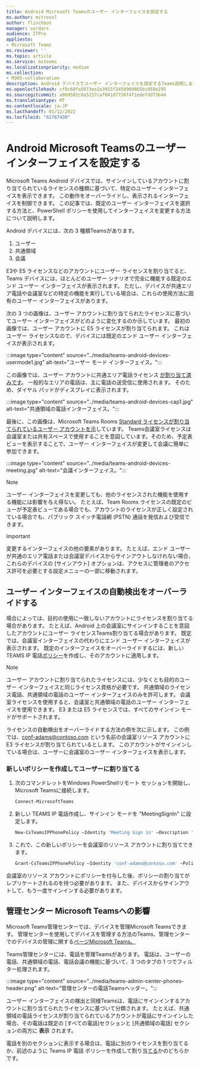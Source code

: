 ```yaml
---
title: Android Microsoft Teamsのユーザー インターフェイスを設定する
ms.author: mitressl
author: flinchbot
manager: serdars
audience: ITPro
appliesto:
- Microsoft Teams
ms.reviewer: ''
ms.topic: article
ms.service: msteams
ms.localizationpriority: medium
ms.collection:
- M365-collaboration
description: Android デバイスでユーザー インターフェイスを設定するTeams説明します。
ms.openlocfilehash: cf0c60fa5073ee2a3915f2450900865bc058e295
ms.sourcegitcommit: a969502c0a5237caf041d7726f4f1edefdd75b44
ms.translationtype: MT
ms.contentlocale: ja-JP
ms.lasthandoff: 01/12/2022
ms.locfileid: "61767430"
---
```

# <a name="set-microsoft-teams-android-devices-user-interface"></a>Android Microsoft Teamsのユーザー インターフェイスを設定する

Microsoft Teams Android デバイスでは、サインインしているアカウントに割り当てられているライセンスの種類に基づいて、特定のユーザー インターフェイスを表示できます。 この動作をオーバーライドし、表示されるインターフェイスを制御できます。 この記事では、既定のユーザー インターフェイスを選択する方法と、PowerShell ポリシーを使用してインターフェイスを変更する方法について説明します。

Android デバイスには、次の 3 種類Teamsがあります。

1. ユーザー
2. 共通領域
3. 会議

E3[](/microsoftteams/user-access)や E5 ライセンスなどのアカウントにユーザー ライセンスを割り当てると、Teams デバイスには、ほとんどのユーザー シナリオで完全に機能する既定のエンド ユーザー インターフェイスが表示されます。 ただし、デバイスが共通エリア電話や会議室などの特定の機能を実行している場合は、これらの使用方法に固有のユーザー インターフェイスがあります。

次の 3 つの画像は、ユーザー アカウントに割り当てられたライセンスに基づいてユーザー インターフェイスがどのように変化するのか示しています。 最初の画像では、ユーザー アカウントに E5 ライセンスが割り当てられます。 これはユーザー ライセンスなので、デバイスには既定のエンド ユーザー インターフェイスが表示されます。

:::image type="content" source="../media/teams-android-devices-usermode1.jpg" alt-text="ユーザー モード インターフェイス。":::

この画像では、ユーザー アカウントに共通エリア電話ライセンス [が割り当て済みです](/microsoftteams/set-up-common-area-phones)。 一般的なエリアの電話は、主に電話の送受信に使用されます。 そのため、ダイヤル パッドがディスプレイに表示されます。

:::image type="content" source="../media/teams-android-devices-cap1.jpg" alt-text="共通領域の電話インターフェイス。":::

最後に、この画像は、Microsoft Teams Rooms [Standard ライセンスが割り当てられているユーザー アカウントを示](/MicrosoftTeams/rooms/rooms-licensing)しています。 Teams会議室ライセンスは会議室または共有スペースで使用することを意図しています。そのため、予定表ビューを表示することで、ユーザー インターフェイスが変更して会議に簡単に参加できます。

:::image type="content" source="../media/teams-android-devices-meeting.jpg" alt-text="会議インターフェイス。":::

> [!NOTE]
> ユーザー インターフェイスを変更しても、他のライセンスされた機能を使用する機能には影響を与え得ない。 たとえば、Team Rooms ライセンスの既定のビューが予定表ビューである場合でも、アカウントのライセンスが正しく設定されている場合でも、パブリック スイッチ電話網 (PSTN) 通話を発信および受信できます。

> [!IMPORTANT]
> 変更するインターフェイスの他の要素があります。 たとえば、エンド ユーザーが共通のエリア電話または会議室デバイスからサインアウトしなけれない場合、これらのデバイスの [サインアウト] オプションは、アクセスに管理者のアクセス許可を必要とする設定メニューの一部に移動されます。

## <a name="override-automatic-user-interface-detection"></a>ユーザー インターフェイスの自動検出をオーバーライドする

場合によっては、目的の使用に一致しないアカウントにライセンスを割り当てる場合があります。 たとえば、Android 上の会議室にサインインすることを意図したアカウントにユーザー ライセンスTeams割り当てる場合があります。 既定では、会議室インターフェイスの代わりにエンド ユーザー インターフェイスが表示されます。 既定のインターフェイスをオーバーライドするには、新しい TEAMS IP 電話[ポリシー](/powershell/module/skype/new-csteamsipphonepolicy?view=skype-ps)を作成し、そのアカウントに適用します。

> [!NOTE]
> ユーザー アカウントに割り当てられたライセンスには、少なくとも目的のユーザー インターフェイスと同じライセンス資格が必要です。 共通領域のライセンス電話、共通領域の電話のユーザー インターフェイスのみを許可します。 会議室ライセンスを使用すると、会議室と共通領域の電話のユーザー インターフェイスを使用できます。 E3 または E5 ライセンスでは、すべてのサインイン モードがサポートされます。

ライセンスの自動検出をオーバーライドする方法の例を次に示します。 この例では、conf-adams@contoso.com という名前の会議室リソース アカウントに E3 ライセンスが割り当てられているとします。 このアカウントがサインインしている場合は、ユーザーに会議室のユーザー インターフェイスを表示します。

### <a name="create-a-new-policy-and-assign-to-user"></a>新しいポリシーを作成してユーザーに割り当てる

1. 次のコマンドレットをWindows PowerShellリモート セッションを開始し、Microsoft Teamsに接続します。

    ``` Powershell
    Connect-MicrosoftTeams
    ```

2. 新しい TEAMS IP 電話作成し、サインイン モードを "MeetingSignIn" に設定します。

   ``` Powershell
   New-CsTeamsIPPhonePolicy –Identity 'Meeting Sign in' –Description 'Meeting Sign In Phone Policy' -SignInMode 'MeetingSignIn'

   ```

3. これで、この新しいポリシーを会議室のリソース アカウントに割り当てできます。

   ``` Powershell
   Grant-CsTeamsIPPhonePolicy –Identity 'conf-adams@contoso.com' –PolicyName 'Meeting Sign In'
   ```

会議室のリソース アカウントにポリシーを付与した後、ポリシーの割り当てがレプリケートされるのを待つ必要があります。 また、デバイスからサインアウトして、もう一度サインインする必要があります。

## <a name="impact-on-microsoft-teams-admin-center"></a>管理センター Microsoft Teamsへの影響

Microsoft Teams管理センターでは、デバイスを管理Microsoft Teamsできます。 管理センターを使用してデバイスを管理する方法のTeams、管理センターでのデバイスの管理に関する[ページMicrosoft Teams。](device-management.md)


Teams管理センターには、電話を管理Teamsがあります。 電話は、ユーザーの電話、共通領域の電話、電話会議の機能に基づいて、3 つのタブの 1 つでフィルター処理されます。 

 :::image type="content" source="../media/teams-admin-center-phones-header.png" alt-text="管理センターの電話Teamsヘッダー。":::

ユーザー インターフェイスの検出と同様Teamsは、電話にサインインするアカウントに割り当てられたライセンスに基づいて分類されます。 たとえば、共通領域の電話ライセンスが割り当てられているアカウントが電話にサインインした場合、その電話は既定の [すべての電話]セクションと [共通領域の電話] セクションの両方に **表示** されます。

電話を別のセクションに表示する場合は、電話に別のライセンスを割り当てるか、前述のように Teams IP 電話 ポリシーを作成して割り当[てる](#override-automatic-user-interface-detection)かのどちらかです。
